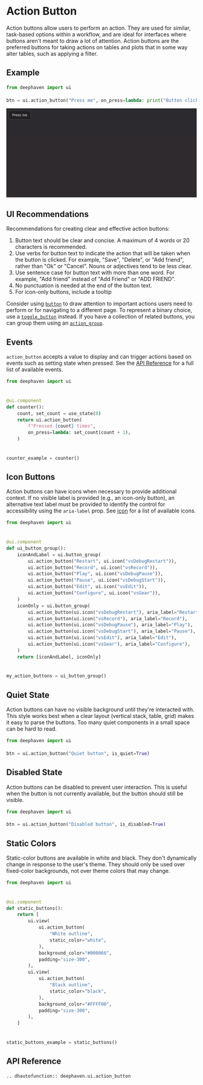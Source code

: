 # Action Button

Action buttons allow users to perform an action. They are used for similar, task-based options within a workflow, and are ideal for interfaces where buttons aren't meant to draw a lot of attention. Action buttons are the preferred buttons for taking actions on tables and plots that in some way alter tables, such as applying a filter.

## Example

```python
from deephaven import ui

btn = ui.action_button("Press me", on_press=lambda: print("Button clicked"))
```

![Action Button Basic Example](../_assets/action_button_basic.png)

## UI Recommendations

Recommendations for creating clear and effective action buttons:

1. Button text should be clear and concise. A maximum of 4 words or 20 characters is recommended.
2. Use verbs for button text to indicate the action that will be taken when the button is clicked. For example, "Save", "Delete", or "Add friend", rather than "Ok" or "Cancel". Nouns or adjectives tend to be less clear.
3. Use sentence case for button text with more than one word. For example, "Add friend" instead of "Add Friend" or "ADD FRIEND".
4. No punctuation is needed at the end of the button text.
5. For icon-only buttons, include a tooltip

Consider using [`button`](./button.md) to draw attention to important actions users need to perform or for navigating to a different page. To represent a binary choice, use a [`toggle_button`](./toggle_button.md) instead. If you have a collection of related buttons, you can group them using an [`action_group`](./action_group.md).

## Events

`action_button` accepts a value to display and can trigger actions based on events such as setting state when pressed. See the [API Reference](#api-reference) for a full list of available events.

```python
from deephaven import ui


@ui.component
def counter():
    count, set_count = use_state(0)
    return ui.action_button(
        f"Pressed {count} times",
        on_press=lambda: set_count(count + 1),
    )


counter_example = counter()
```

## Icon Buttons

Action buttons can have icons when necessary to provide additional context. If no visible label is provided (e.g., an icon-only button), an alternative text label must be provided to identify the control for accessibility using the `aria-label` prop. See [icon](./icon.md) for a list of available icons.

```python
from deephaven import ui


@ui.component
def ui_button_group():
    iconAndLabel = ui.button_group(
        ui.action_button("Restart", ui.icon("vsDebugRestart")),
        ui.action_button("Record", ui.icon("vsRecord")),
        ui.action_button("Play", ui.icon("vsDebugPause")),
        ui.action_button("Pause", ui.icon("vsDebugStart")),
        ui.action_button("Edit", ui.icon("vsEdit")),
        ui.action_button("Configure", ui.icon("vsGear")),
    )
    iconOnly = ui.button_group(
        ui.action_button(ui.icon("vsDebugRestart"), aria_label="Restart"),
        ui.action_button(ui.icon("vsRecord"), aria_label="Record"),
        ui.action_button(ui.icon("vsDebugPause"), aria_label="Play"),
        ui.action_button(ui.icon("vsDebugStart"), aria_label="Pause"),
        ui.action_button(ui.icon("vsEdit"), aria_label="Edit"),
        ui.action_button(ui.icon("vsGear"), aria_label="Configure"),
    )
    return [iconAndLabel, iconOnly]


my_action_buttons = ui_button_group()
```

## Quiet State

Action buttons can have no visible background until they're interacted with. This style works best when a clear layout (vertical stack, table, grid) makes it easy to parse the buttons. Too many quiet components in a small space can be hard to read.

```python
from deephaven import ui

btn = ui.action_button("Quiet button", is_quiet=True)
```

## Disabled State

Action buttons can be disabled to prevent user interaction. This is useful when the button is not currently available, but the button should still be visible.

```python
from deephaven import ui

btn = ui.action_button("Disabled button", is_disabled=True)
```

## Static Colors

Static-color buttons are available in white and black. They don't dynamically change in response to the user's theme. They should only be used over fixed-color backgrounds, not over theme colors that may change.

```python
from deephaven import ui


@ui.component
def static_buttons():
    return [
        ui.view(
            ui.action_button(
                "White outline",
                static_color="white",
            ),
            background_color="#000066",
            padding="size-300",
        ),
        ui.view(
            ui.action_button(
                "Black outline",
                static_color="black",
            ),
            background_color="#FFFF00",
            padding="size-300",
        ),
    ]


static_buttons_example = static_buttons()
```

## API Reference

```{eval-rst}
.. dhautofunction:: deephaven.ui.action_button
```

